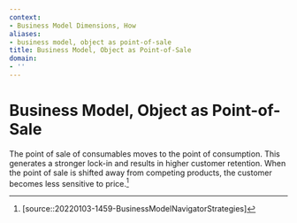 ```yaml
---
context:
- Business Model Dimensions, How
aliases:
- business model, object as point-of-sale
title: Business Model, Object as Point-of-Sale
domain:
- ''
---
```


# Business Model, Object as Point-of-Sale

The point of sale of consumables moves to the point of consumption. This generates a stronger lock-in and results in higher customer retention. When the point of sale is shifted away from competing products, the customer becomes less sensitive to price.[^1]

[^1]: [source::20220103-1459-BusinessModelNavigatorStrategies]
